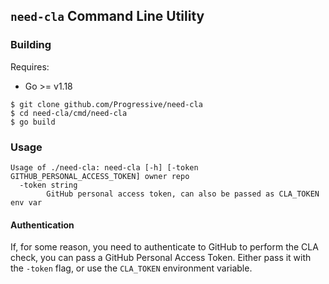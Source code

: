 ## `need-cla` Command Line Utility

### Building

Requires:

- Go >= v1.18

```
$ git clone github.com/Progressive/need-cla
$ cd need-cla/cmd/need-cla
$ go build
```

### Usage

```
Usage of ./need-cla: need-cla [-h] [-token GITHUB_PERSONAL_ACCESS_TOKEN] owner repo
  -token string
        GitHub personal access token, can also be passed as CLA_TOKEN env var
```

#### Authentication

If, for some reason, you need to authenticate to GitHub to perform the CLA check, you can pass a GitHub Personal Access Token.
Either pass it with the `-token` flag, or use the `CLA_TOKEN` environment variable.
